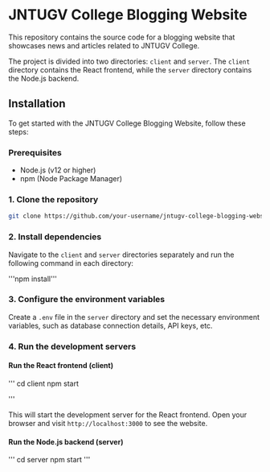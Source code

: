 # JNTUGV College Blogging Website

This repository contains the source code for a blogging website that showcases news and articles related to JNTUGV College.

The project is divided into two directories: `client` and `server`. The `client` directory contains the React frontend, while the `server` directory contains the Node.js backend.

## Installation

To get started with the JNTUGV College Blogging Website, follow these steps:

### Prerequisites

- Node.js (v12 or higher)
- npm (Node Package Manager)

### 1. Clone the repository

```bash
git clone https://github.com/your-username/jntugv-college-blogging-website.git
```


### 2. Install dependencies

Navigate to the `client` and `server` directories separately and run the following command in each directory:

'''npm install'''


### 3. Configure the environment variables

Create a `.env` file in the `server` directory and set the necessary environment variables, such as database connection details, API keys, etc.

### 4. Run the development servers

#### Run the React frontend (client)

''' 
cd client 
npm start 

'''


This will start the development server for the React frontend. Open your browser and visit `http://localhost:3000` to see the website.

#### Run the Node.js backend (server)

''' cd server
    npm start '''




